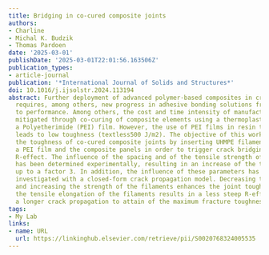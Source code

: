 ```yaml
---
title: Bridging in co-cured composite joints
authors:
- Charline
- Michal K. Budzik
- Thomas Pardoen
date: '2025-03-01'
publishDate: '2025-03-01T22:01:56.163506Z'
publication_types:
- article-journal
publication: '*International Journal of Solids and Structures*'
doi: 10.1016/j.ijsolstr.2024.113194
abstract: Further deployment of advanced polymer-based composites in critical structures
  requires, among others, new progress in adhesive bonding solutions from processing
  to performance. Among others, the cost and time intensity of manufacturing can be
  mitigated through co-curing of composite elements using a thermoplastic film, typically
  a Polyetherimide (PEI) film. However, the use of PEI films in resin transfer moulding
  leads to low toughness (textless500 J/m2). The objective of this work is to improve
  the toughness of co-cured composite joints by inserting UHMPE filaments between
  a PEI film and the composite panels in order to trigger crack bridging and a significant
  R-effect. The influence of the spacing and of the tensile strength of the filaments
  has been determined experimentally, resulting in an increase of the toughness by
  up to a factor 3. In addition, the influence of these parameters has been further
  investigated with a closed-form crack propagation model. Decreasing the spacing
  and increasing the strength of the filaments enhances the joint toughness. Increasing
  the tensile elongation of the filaments results in a less steep R-effect, requiring
  a longer crack propagation to attain of the maximum fracture toughness.
tags:
- My Lab
links:
- name: URL
  url: https://linkinghub.elsevier.com/retrieve/pii/S0020768324005535
---
```

